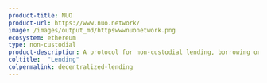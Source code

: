 ```yaml
---
product-title: NUO
product-url: https://www.nuo.network/
image: /images/output_md/httpswwwnuonetwork.png
ecosystem: ethereum
type: non-custodial
product-description: A protocol for non-custodial lending, borrowing or margin trading crypto assets.
coltitle:  "Lending"
colpermalink: decentralized-lending
---
```


